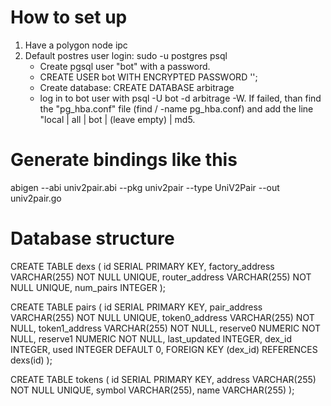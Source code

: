 # How to set up

1. Have a polygon node ipc
2. 
    Default postres user login: sudo -u postgres psql
    - Create pgsql user "bot" with a password.
    - CREATE USER bot WITH ENCRYPTED PASSWORD '';
    - Create database: CREATE DATABASE arbitrage
    - log in to bot user with psql -U bot -d arbitrage -W.
     If failed, than find the "pg_hba.conf" file (find / -name pg_hba.conf) and add the line "local | all | bot | (leave empty) | md5.


# Generate bindings like this

abigen  --abi univ2pair.abi --pkg univ2pair --type UniV2Pair --out univ2pair.go

# Database structure

CREATE TABLE dexs (
    id SERIAL PRIMARY KEY,
    factory_address VARCHAR(255) NOT NULL UNIQUE,
    router_address VARCHAR(255) NOT NULL UNIQUE,
    num_pairs INTEGER
);


CREATE TABLE pairs (
    id SERIAL PRIMARY KEY,
    pair_address VARCHAR(255) NOT NULL UNIQUE,
    token0_address VARCHAR(255) NOT NULL,
    token1_address VARCHAR(255) NOT NULL,
    reserve0 NUMERIC NOT NULL,
    reserve1 NUMERIC NOT NULL,
    last_updated INTEGER,
    dex_id INTEGER,
    used INTEGER DEFAULT 0,
    FOREIGN KEY (dex_id) REFERENCES dexs(id)
);

CREATE TABLE tokens ( 
    id SERIAL PRIMARY KEY, 
    address VARCHAR(255) NOT NULL UNIQUE, symbol VARCHAR(255), 
    name VARCHAR(255)
);